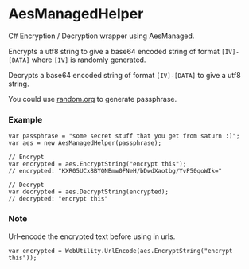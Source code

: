 AesManagedHelper
================

C# Encryption / Decryption wrapper using AesManaged. 

Encrypts a utf8 string to give a base64 encoded string of format `[IV]-[DATA]` where `[IV]` is randomly generated. 

Decrypts a base64 encoded string of format `[IV]-[DATA]` to give a utf8 string. 

You could use [random.org](http://www.random.org/strings/) to generate passphrase.

### Example

    var passphrase = "some secret stuff that you get from saturn :)";
    var aes = new AesManagedHelper(passphrase);

    // Encrypt
    var encrypted = aes.EncryptString("encrypt this");
    // encrypted: "KXR05UCx8BYQNBmw0FNeH/bDwdXaotbg/YvP50qoWIk="
    
    // Decrypt 
    var decrypted = aes.DecryptString(encrypted);
    // decrypted: "encrypt this"
    

### Note

Url-encode the encrypted text before using in urls.

    var encrypted = WebUtility.UrlEncode(aes.EncryptString("encrypt this"));


